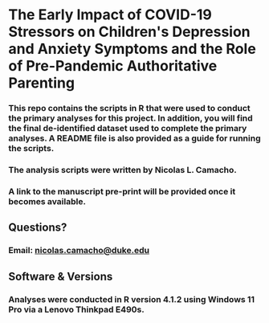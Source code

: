 # The Early Impact of COVID-19 Stressors on Children's Depression and Anxiety Symptoms and the Role of Pre-Pandemic Authoritative Parenting

### This repo contains the scripts in R that were used to conduct the primary analyses for this project. In addition, you will find the final de-identified dataset used to complete the primary analyses. A README file is also provided as a guide for running the scripts.

### The analysis scripts were written by Nicolas L. Camacho.

### A link to the manuscript pre-print will be provided once it becomes available.

## Questions?

### Email: nicolas.camacho@duke.edu

## Software & Versions

### Analyses were conducted in R version 4.1.2 using Windows 11 Pro via a Lenovo Thinkpad E490s.
